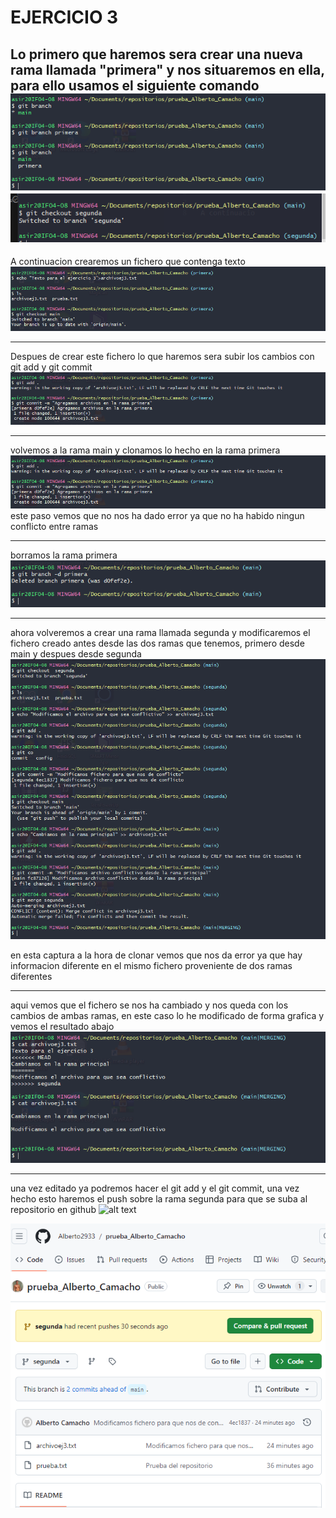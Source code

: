 # EJERCICIO 3

Lo primero que haremos sera crear una nueva rama llamada "primera" y nos situaremos en ella, para ello usamos el siguiente comando
![alt text](fotos3/Captura1.PNG)
![alt text](fotos3/Captura8.PNG)
---

A continuacion crearemos un fichero que contenga texto
![alt text](fotos3/Captura9.PNG)

--- 

Despues de crear este fichero lo que haremos sera subir los cambios con git add y git commit 
![alt text](fotos3/Captura10.PNG)

---

volvemos a la rama main y clonamos lo hecho en la rama primera
![alt text](fotos3/Captura10.PNG)
este paso vemos que no nos ha dado error ya que no ha habido ningun conflicto entre ramas 

---

borramos la rama primera 
![alt text](fotos3/Captura3.PNG)

---

ahora volveremos a crear una rama llamada segunda y modificaremos el fichero creado antes desde las dos ramas que tenemos, primero desde main y despues desde segunda
![alt text](fotos3/Captura4.PNG)

en esta captura a la hora de clonar vemos que nos da error ya que hay informacion diferente en el mismo fichero proveniente de dos ramas diferentes 

---

aqui vemos que el fichero se nos ha cambiado y nos queda con los cambios de ambas ramas, en este caso lo he modificado de forma grafica y vemos el resultado abajo
![alt text](fotos3/Captura5.PNG)

---

una vez editado ya podremos hacer el git add y el git commit, una vez hecho esto haremos el push sobre la rama segunda para que se suba al repositorio en github
![alt text](fotos3/aptura6.PNG)

![alt text](fotos3/Captura7.PNG)